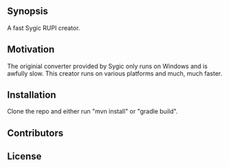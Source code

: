 ## Synopsis

A fast Sygic RUPI creator.

## Motivation

The originial converter provided by Sygic only runs on Windows and is awfully slow. This creator runs
on various platforms and much, much faster.

## Installation

Clone the repo and either run "mvn install" or "gradle build".

## Contributors


## License


